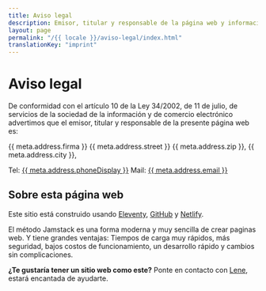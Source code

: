 ```yaml
---
title: Aviso legal
description: Emisor, titular y responsable de la página web y información sobre las técnicas usadas en desarrollo y producción
layout: page
permalink: "/{{ locale }}/aviso-legal/index.html"
translationKey: "imprint"
---
```


# Aviso legal

De conformidad con el artículo 10 de la Ley 34/2002, de 11 de julio, de servicios de la sociedad de la información y de comercio electrónico advertimos que el emisor, titular y responsable de la presente página web es:

{{ meta.address.firma }}
{{ meta.address.street }}
{{ meta.address.zip }}, {{ meta.address.city }},

Tel: <a href="tel:{{ meta.address.phoneCall }}">{{ meta.address.phoneDisplay }}</a>
Mail: <a href="mailto:{{ meta.address.email }}">{{ meta.address.email }}</a>

## Sobre esta página web

Este sitio está construido usando <a href="https://www.11ty.dev/" target="_blank" rel="noopener">Eleventy</a>, <a href="https://github.com/netlify" target="_blank" rel="noopener">GitHub</a> y <a href="https://www.netlify.com/" target="_blank" rel="noopener">Netlify</a>.

El método Jamstack es una forma moderna y muy sencilla de crear paginas web. Y tiene grandes ventajas: Tiempos de carga muy rápidos, más seguridad, bajos costos de funcionamiento, un desarrollo rápido y cambios sin complicaciones.

**¿Te gustaría tener un sitio web como este?**
Ponte en contacto con <a href="https://www.lenesaile.com" target="_blank" rel="noopener">Lene</a>, estará encantada de ayudarte.
